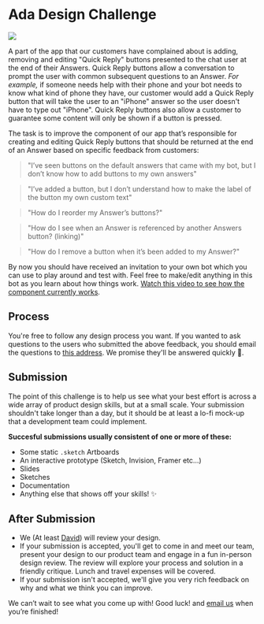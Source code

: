 # Ada Design Challenge

![](http://i.imgur.com/uGUHkZq.jpg)

A part of the app that our customers have complained about is adding, removing and editing "Quick Reply" buttons presented to the chat user at the end of their Answers. Quick Reply buttons allow a conversation to prompt the user with common subsequent questions to an Answer. _For example,_ if someone needs help with their phone and your bot needs to know what kind of phone they have, our customer would add a Quick Reply button that will take the user to an "iPhone" answer so the user doesn't have to type out "iPhone". Quick Reply buttons also allow a customer to guarantee some content will only be shown if a button is pressed.

The task is to improve the component of our app that’s responsible for creating and editing Quick Reply buttons that should be returned at the end of an Answer based on specific feedback from customers:


> "I’ve seen buttons on the default answers that came with my bot, but I don’t know how to add buttons to my own answers"


> "I’ve added a button, but I don’t understand how to make the label of the button my own custom text"


> "How do I reorder my Answer’s buttons?"


> "How do I see when an Answer is referenced by another Answers button? (linking)"


> "How do I remove a button when it’s been added to my Answer?"


By now you should have received an invitation to your own bot which you can use to play around and test with. Feel free to make/edit anything in this bot as you learn about how things work. [Watch this video to see how the component currently works](
https://www.dropbox.com/s/rsclkwt4cxwdwxe/Buttons.mp4?dl=0).

## Process
You're free to follow any design process you want. If you wanted to ask questions to the users who submitted the above feedback, you should email the questions to [this address](mailto:david@ada.support?subject=Challenge). We promise they'll be answered quickly 🙌.

## Submission
The point of this challenge is to help us see what your best effort is across a wide array of product design skills, but at a small scale. Your submission shouldn't take longer than a day, but it should be at least a lo-fi mock-up that a development team could implement.

**Succesful submissions usually consistent of one or more of these:**
- Some static `.sketch` Artboards
- An interactive prototype (Sketch, Invision, Framer etc...)
- Slides
- Sketches
- Documentation
- Anything else that shows off your skills! ✨

## After Submission
- We (At least [David](https://twitter.com/davehariri)) will review your design.
- If your submission is accepted, you'll get to come in and meet our team, present your design to our product team and engage in a fun in-person design review. The review will explore your process and solution in a friendly critique. Lunch and travel expenses will be covered.
- If your submission isn't accepted, we'll give you very rich feedback on why and what we think you can improve.

We can’t wait to see what you come up with! Good luck! and [email us](mailto:david@ada.support) when you’re finished!

